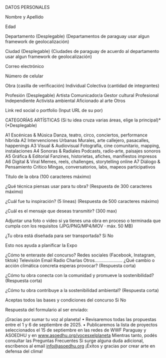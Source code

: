 DATOS PERSONALES

Nombre y Apellido

Edad

Departamento (Desplegable) (Departamentos de paraguay usar algun framework de geolocalización)

Ciudad (Desplegable) (Ciudades de paraguay de acuerdo al departamento usar algun framework de geolocalización)

Correo electrónico

Número de celular

Obra (casilla de verificación)
Individual
Colectiva (cantidad de integrantes)

Profesión (Desplegable)
Artista
Comunicador/a
Gestor cultural
Profesional Independiente
Activista ambiental
Aficionado al arte
Otros

Link red social o portfolio (Input URL de su por)

CATEGORÍAS ARTÍSTICAS (Si tu idea cruza varias áreas, elige la principal)*
(*Desplegable)

A1
Escénicas & Música
Danza, teatro, circo, conciertos, performance híbrida
A2
Intervenciones Urbanas
Murales, arte callejero, pasacalles, happenings
A3
Visual & Audiovisual
Fotografía, cine comunitario, mapping, instalaciones
A4
Sonoras & Radiales
Podcasts, radio‑arte, paisajes sonoros
A5
Gráfica & Editorial
Fanzines, historietas, afiches, manifiestos impresos
A6
Digital & Viral
Memes, reels, challenges, storytelling online
A7
Diálogo & Pensamiento Crítico
Mingas, conversatorios, labs, mapeos participativos

Título de la obra (100 caracteres máximo)

¿Qué técnica piensas usar para tu obra? (Respuesta de 300 caracteres máximo)

¿Cuál fue tu inspiración? (5 líneas) (Respuesta de 500 caracteres máximo)

¿Cuál es el mensaje que deseas transmitir? (300 max)

Adjuntar una foto o video si ya tienes una obra en proceso o terminada que cumpla con los requisitos (JPG/PNG/MP4/MOV · máx. 50 MB)

¿Tu obra está diseñada para ser transportada?
Si
No

Esto nos ayuda a planificar la Expo

¿Cómo te enteraste del concurso?
Redes sociales (Facebook, Instagram, tiktok)
Televisión
Email
Radio
Charlas
Otros………………….
¿Qué cambio o acción climática concreta esperas provocar? (Respuesta corta)

¿Cómo tu obra conecta con la comunidad y promueve la sostenibilidad? (Respuesta corta)

¿Cómo tu obra contribuye a la sostenibilidad ambiental? (Respuesta corta)

Aceptas todos las bases y condiciones del concurso
Si
No

Respuesta del formulario al ser enviado:

¡Gracias por sumar tu voz al planeta!
• Revisaremos todas las propuestas entre el 1 y 6 de septiembre de 2025.
• Publicaremos la lista de proyectos seleccionados el 15 de septiembre en las redes de WWF Paraguay y ASOEDHU y en www.asoedhu.org/vocesxelplaneta
Mientras tanto, podés consultar las Preguntas Frecuentes
Si surge alguna duda adicional, escríbenos al email info@asoedhu.org
¡Éxitos y gracias por crear arte en defensa del clima!
